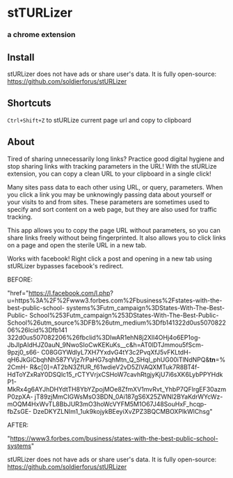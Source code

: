 # stTURLizer
### a chrome extension



## Install
stURLizer does not have ads or share user's data. It is fully open-source: https://github.com/soldierforus/stURLizer



## Shortcuts
`Ctrl+Shift+Z` to stURLize current page url and copy to clipboard



## About
Tired of sharing unnecessarily long links?  Practice good digital hygiene and stop sharing links with tracking parameters in the URL!   With the stURLize extension, you can copy a clean URL to your clipboard in a single click!

Many sites pass data to each other using URL, or query, parameters.  When you click a link you may be unknowingly passing data about yourself or your visits to and from sites.  These parameters are sometimes used to specify and sort content on a web page, but they are also used for traffic tracking.

This app allows you to copy the page URL without parameters, so you can share links freely without being fingerprinted.  It also allows you to click links on a page and open the sterile URL in a new tab.  

Works with facebook!  Right click a post and opening in a new tab using stURLizer bypasses facebook's redirect.

BEFORE: 
 
   "href="https://l.facebook.com/l.php? 
   u=https%3A%2F%2Fwww3.forbes.com%2Fbusiness%2Fstates-with-the-best-public-school- 
   systems%3Futm_campaign%3DStates-With-The-Best-Public- 
   School%253Futm_campaign%253DStates-With-The-Best-Public- 
   School%26utm_source%3DFB%26utm_medium%3Dfb141322d0us507082206%26lcid%3Dfb141 
   322d0us507082206%26fbclid%3DIwAR1ehN8j2Xll4OHj4o6EP1og- 
   JbJlpAIdHJZ0auN_9NwoSIoCwKEKuKs__c&h=AT0lDTJmmou5fScm-9pzj0_s66- 
   C08GGYWdlyL7XH7YxdvG4tY3c2PvqXfJ5vFKLtdH- 
   qH6JkGiCbqhNh587YVjz7rPaHG7sqhMtn_Q_SHqI_phUG00iTlNdNPQ&__tn__=%2CmH- 
   R&c[0]=AT2bN3ZfUR_f61wdieV2vD5ZlVAQXMTuk7R8BT4f- 
   HdToYZxRaY0DSQlc15_rCTYVrjxCSHoW7cavhRtgjyKjU7i6sXK6LybPPYHdkP1- 
   MkRx4g6AYJhDHYdtTH8YbYZpojMOe8ZfmXV1mvRvt_YhbP7QFlrgEF30azmP0zpXA- 
   jT89zjMmCIGWsMsO3BDN_0Ai187gS6X25ZWNl2BYaKdrWYcWz- 
   mOQM4HxWvTL8BbJUR3mO3hoWcVYFM5M1O67J48SouHxF_hcqp-fbZsGE- 
   DzeDKYZLNIm1_1uk9kojykBEeyiXvZPZ3BQCMBOXPIkWlChsg"


AFTER: 

  "https://www3.forbes.com/business/states-with-the-best-public-school-systems"


stURLizer does not have ads or share user's data. It is fully open-source: https://github.com/soldierforus/stURLizer